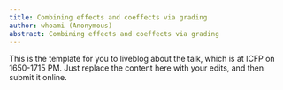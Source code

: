 ```yaml
---
title: Combining effects and coeffects via grading
author: whoami (Anonymous)
abstract: Combining effects and coeffects via grading
---
```


This is the template for you to liveblog about the talk,
which is at ICFP on 1650-1715 PM.  Just replace the content here
with your edits, and then submit it online.

